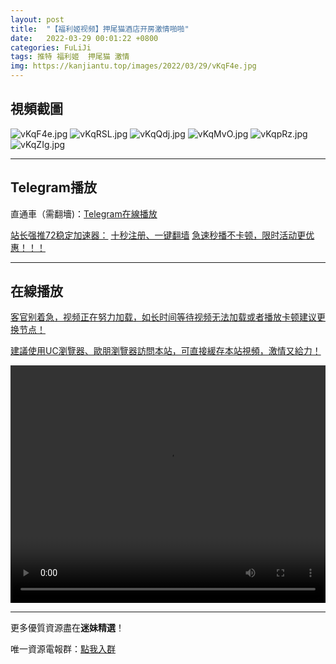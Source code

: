 ```yaml
---
layout: post
title:  "【福利姬视频】押尾猫酒店开房激情啪啪"
date:   2022-03-29 00:01:22 +0800
categories: FuLiJi
tags: 推特 福利姬  押尾猫 激情
img: https://kanjiantu.top/images/2022/03/29/vKqF4e.jpg
---
```



## 視頻截圖

![vKqF4e.jpg](https://kanjiantu.top/images/2022/03/29/vKqF4e.jpg)
![vKqRSL.jpg](https://kanjiantu.top/images/2022/03/29/vKqRSL.jpg)
![vKqQdj.jpg](https://kanjiantu.top/images/2022/03/29/vKqQdj.jpg)
![vKqMvO.jpg](https://kanjiantu.top/images/2022/03/29/vKqMvO.jpg)
![vKqpRz.jpg](https://kanjiantu.top/images/2022/03/29/vKqpRz.jpg)
![vKqZIg.jpg](https://kanjiantu.top/images/2022/03/29/vKqZIg.jpg)

* * *
## Telegram播放

直通車（需翻墻)：[Telegram在線播放](https://t.me/mimeijingxuan/114)

<u>站长强推72稳定加速器：</u> [十秒注册、一键翻墙](https://www.mimei.blog/skip/vpn.html)
<u>急速秒播不卡顿，限时活动更优惠！！！</u>
* * *
## 在線播放
<u>客官别着急，视频正在努力加载，如长时间等待视频无法加载或者播放卡顿建议更换节点！</u>

<u>建議使用UC瀏覽器、歐朋瀏覽器訪問本站，可直接緩存本站視頻，激情又給力！</u>
<center><video src="https://cdn.publer.io/uploads/videos/62472e0cdb279731bbdeab55/9414b4b77bd3a187a922fce10b52f342.mp4" width="100%" height="380px" controls="controls"></video></center>


* * *
更多優質資源盡在**迷妹精選**！

唯一資源電報群：[點我入群](https://t.me/mimeijingxuan)


